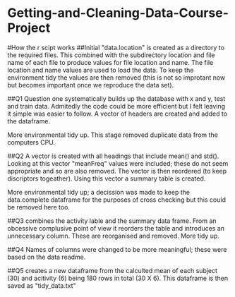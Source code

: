 # Getting-and-Cleaning-Data-Course-Project
#How the r scipt works
##Initial
"data.location" is created as a directory to the required files. This combined with the subdirectory location and file name of each file to produce values for file location and name.
The file location and name values are used to load the data.
To keep the environment tidy the values are then removed (this is not so improtant now but becomes important once we reproduce the data set).


##Q1
Question one systematically builds up the database with x and y, test and train data. Admitedly the code could be more efficient but I felt leaving it simple was easier to follow.
A vector of headers are created and added to the dataframe.

More environmental tidy up. This stage removed duplicate data from the computers CPU.

##Q2
A vector is created with all headings that include mean() and std(). Looking at this vector "meanFreq" values were included; these do not seem appropriate and so are also removed.
The vector is then reordered (to keep discriptors togeather).
Using this vector a summary table is created.

More environmental tidy up; a decission was made to keep the data.complete dataframe for the purposes of cross checking but this could be removed here too.

##Q3 combines the activity lable and the summary data frame. From an obcessive complusive point of view it reorders the table and introduces an unnecessary column. These are reorganised and removed.
More tidy up.

##Q4
Names of columns were changed to be more meaningful; these were based on the data readme.

##Q5 creates a new dataframe from the calculted mean of each subject (30) and acitivity (6) being 180 rows in total (30 X 6).
This dataframe is then saved as "tidy_data.txt"


